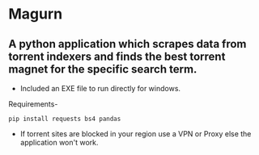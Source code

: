 # Magurn

## A python application which scrapes data from torrent indexers and finds the best torrent magnet for the specific search term.

* Included an EXE file to run directly for windows.

Requirements-
```
pip install requests bs4 pandas
```

- If torrent sites are blocked in your region use a VPN or Proxy else the application won't work.